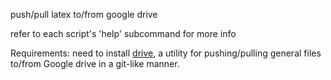 push/pull latex to/from google drive

refer to each script's 'help' subcommand for more info

Requirements: need to install [drive](https://github.com/odeke-em/drive),
a utility for pushing/pulling general files to/from Google drive in a git-like manner.
